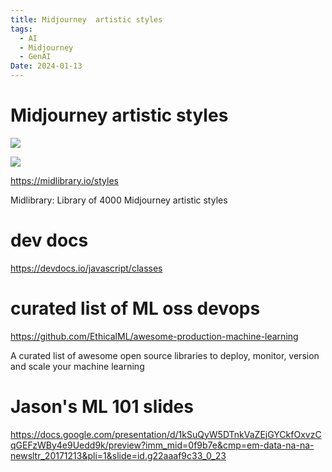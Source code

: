 ```yaml
---
title: Midjourney  artistic styles
tags:
  - AI
  - Midjourney
  - GenAI
Date: 2024-01-13
---
```


# Midjourney artistic styles
![](_asset/2024-01-13_notes_image_1.png)


![](_asset/2024-01-13_notes_image_2.png)

https://midlibrary.io/styles

Midlibrary: Library of 4000 Midjourney artistic styles
# dev docs
https://devdocs.io/javascript/classes

# curated list of ML oss devops
https://github.com/EthicalML/awesome-production-machine-learning


A curated list of awesome open source libraries to deploy, monitor, version and scale your machine learning

# Jason's ML 101 slides

https://docs.google.com/presentation/d/1kSuQyW5DTnkVaZEjGYCkfOxvzCqGEFzWBy4e9Uedd9k/preview?imm_mid=0f9b7e&cmp=em-data-na-na-newsltr_20171213&pli=1&slide=id.g22aaaf9c33_0_23